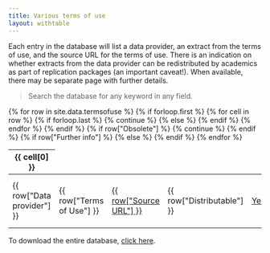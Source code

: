 ```yaml
---
title: Various terms of use
layout: withtable
---
```

Each entry in the database will list a data provider, an extract from the terms of use, and the source URL for the terms of use. There is an indication on whether extracts from the data provider can be redistributed by academics as part of replication packages (an important caveat!). When available, there may be separate page with further details.

> Search the database for any keyword in any field.


<table class="display">
  {% for row in site.data.termsofuse %}
    {% if forloop.first %}
    <thead>
    <tr>
      {% for cell in row %}
        {% if forloop.last %}
          {% continue %}
        {% else %}
        <th>{{ cell[0] }}</th>
        {% endif %}
      {% endfor %}
    </tr>
    </thead>
    {% endif %}
  <!-- Only display rows that are have an empty "obsolete" field -->
  {% if row["Obsolete"] %}
    {% continue %}
  {% endif %}
  <!-- manually constructing table -->
  <!-- Data provider,Terms of Use,Source URL,Distributable,Further info,Contributed,Lastdate -->
  <tr>
    <td> {{ row["Data provider"] }} </td>
    <td> {{ row["Terms of Use"] }} </td>
    <td> <a href="{{ row["Source URL"] }}" alt="Link to Terms of Use">{{ row["Source URL"] }}</a></td>
    <td> {{ row["Distributable"] }} </td>
    {% if row["Further info"] %}
    <td> <a href="information/{{ row["Further info"] }}.html" alt="Link to additional information">Yes</a></td>
    {% else %}
    <td></td>
    {% endif %}
    <td class="contributor">{{ row["Contributed"] }}<br/>{{ row["Lastdate"] }}</td>
  </tr>
  {% endfor %}
</table>



To download the entire database, [click here](https://raw.githubusercontent.com/social-science-data-editors/reference/main/_data/termsofuse.csv).